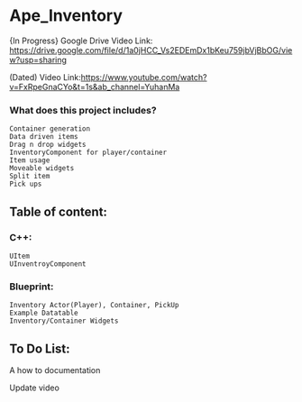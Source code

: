 # Ape_Inventory
{In Progress} Google Drive Video Link: https://drive.google.com/file/d/1a0jHCC_Vs2EDEmDx1bKeu759jbVjBbOG/view?usp=sharing 

(Dated) Video Link:https://www.youtube.com/watch?v=FxRpeGnaCYo&t=1s&ab_channel=YuhanMa

### What does this project includes?
	Container generation
	Data driven items
	Drag n drop widgets
	InventoryComponent for player/container
	Item usage
	Moveable widgets
	Split item
	Pick ups

## Table of content:
### C++:
	UItem  
	UInventroyComponent
### Blueprint:
	Inventory Actor(Player), Container, PickUp
	Example Datatable
	Inventory/Container Widgets
	

## To Do List:

A how to documentation

Update video

